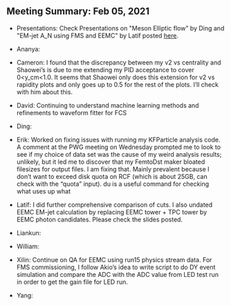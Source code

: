 Meeting Summary: Feb 05, 2021
---------------------------------

- Presentations: Check Presentations on "Meson Elliptic flow" by Ding and "EM-jet A_N using FMS and EEMC" by Latif posted [here](https://drive.google.com/drive/folders/1Q6Jbl13RQZJHIkmvvIqQ6iHFzWplckD0).

- Ananya:

- Cameron: I found that the discrepancy between my v2 vs centrality and Shaowei’s is due to me extending my PID acceptance to cover 0<y_cm<1.0. It seems that Shaowei only does this extension for v2 vs rapidity plots and only goes up to 0.5 for the rest of the plots. I’ll check with him about this.

- David: Continuing to understand machine learning methods and refinements to waveform fitter for FCS

- Ding:

- Erik: Worked on fixing issues with running my KFParticle analysis code. A comment at the PWG meeting on Wednesday prompted me to look to see if my choice of data set was the cause of my weird analysis results; unlikely, but it led me to discover that my FemtoDst maker bloated filesizes for output files. I am fixing that. Mainly prevalent because I don’t want to exceed disk quota on RCF (which is about 25GB, can check with the “quota” input). du is a useful command for checking what uses up what

- Latif: I did further comprehensive comparison of cuts. I also undated EEMC EM-jet calculation by replacing EEMC tower + TPC tower by EEMC photon candidates. Please check the slides posted.

- Liankun:

- William:

- Xilin: Continue on QA for EEMC using run15 physics stream data. 
For FMS commissioning, I follow Akio’s idea to write script to do DY event simulation and compare the ADC with the ADC value from LED test run in order to get the gain file for LED run.

- Yang:




